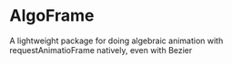 # AlgoFrame
A lightweight package for doing algebraic animation with requestAnimatioFrame natively, even with Bezier

